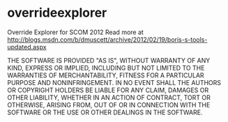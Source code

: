 # overrideexplorer
Override Explorer for SCOM 2012
Read more at http://blogs.msdn.com/b/dmuscett/archive/2012/02/19/boris-s-tools-updated.aspx



 THE SOFTWARE IS PROVIDED "AS IS", WITHOUT WARRANTY OF ANY KIND, EXPRESS OR
 IMPLIED, INCLUDING BUT NOT LIMITED TO THE WARRANTIES OF MERCHANTABILITY,
 FITNESS FOR A PARTICULAR PURPOSE AND NONINFRINGEMENT. IN NO EVENT SHALL THE
 AUTHORS OR COPYRIGHT HOLDERS BE LIABLE FOR ANY CLAIM, DAMAGES OR OTHER
 LIABILITY, WHETHER IN AN ACTION OF CONTRACT, TORT OR OTHERWISE, ARISING FROM,
 OUT OF OR IN CONNECTION WITH THE SOFTWARE OR THE USE OR OTHER DEALINGS IN
 THE SOFTWARE.
